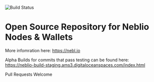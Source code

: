 ![Build Status](https://travis-ci.org/NeblioTeam/neblio.svg?branch=master)

# Open Source Repository for Neblio Nodes & Wallets
More infomration here: https://nebl.io

Alpha Builds for commits that pass testing can be found here:
https://neblio-build-staging.ams3.digitaloceanspaces.com/index.html

Pull Requests Welcome